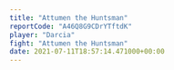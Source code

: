 ```yaml
---
title: "Attumen the Huntsman"
reportCode: "A46Q8G9CDrYTftdK"
player: "Darcia"
fight: "Attumen the Huntsman"
date: 2021-07-11T18:57:14.471000+00:00
---
```

